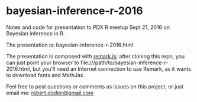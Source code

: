 # bayesian-inference-r-2016
Notes and code for presentation to PDX R meetup Sept 21, 2016 on Bayesian inference in R.

The presentation is: bayesian-inference-r-2016.html

The presentation is composed with [remark.js](http://remarkjs.com);
after cloning this repo,
you can just point your browser to file:///path/to/bayesian-inference-r-2016.html,
but you'll need an Internet connection to use Remark,
as it wants to download fonts and MathJax.

Feel free to post questions or comments as issues on this project,
or just email me: robert.dodier@gmail.com
